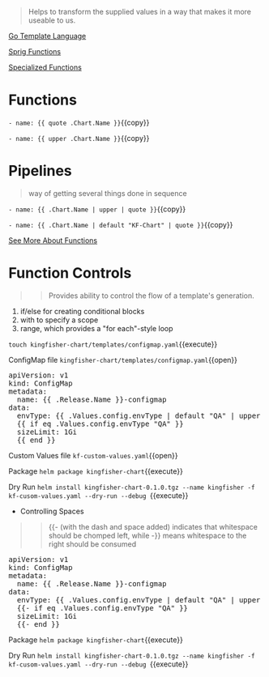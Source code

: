 >Helps to transform the supplied values in a way that makes it more useable to us.

[Go Template Language](https://golang.org/pkg/text/template/)

[Sprig Functions](https://masterminds.github.io/sprig/)

[Specialized Functions](https://helm.sh/docs/howto/charts_tips_and_tricks/)

# Functions
`- name: {{ quote .Chart.Name }}`{{copy}}

`- name: {{ upper .Chart.Name }}`{{copy}}


# Pipelines
>way of getting several things done in sequence

`- name: {{ .Chart.Name | upper | quote }}`{{copy}}

`- name: {{ .Chart.Name | default "KF-Chart" | quote }}`{{copy}}

[See More About Functions](https://helm.sh/docs/chart_template_guide/functions_and_pipelines/)

# Function Controls
>>Provides ability to control the flow of a template's generation.

1. if/else for creating conditional blocks
2. with to specify a scope
3. range, which provides a "for each"-style loop

`touch kingfisher-chart/templates/configmap.yaml`{{execute}}

ConfigMap file `kingfisher-chart/templates/configmap.yaml`{{open}}

<pre class="file" data-filename="configmap.yaml" data-target="replace">
apiVersion: v1
kind: ConfigMap
metadata:
  name: {{ .Release.Name }}-configmap
data:
  envType: {{ .Values.config.envType | default "QA" | upper | quote }}
  {{ if eq .Values.config.envType "QA" }}
  sizeLimit: 1Gi
  {{ end }}
</pre>

Custom Values file `kf-custom-values.yaml`{{open}}


Package
`helm package kingfisher-chart`{{execute}}

Dry Run
`helm install kingfisher-chart-0.1.0.tgz --name kingfisher -f kf-cusom-values.yaml --dry-run --debug `{{execute}}

- Controlling Spaces
>> {{- (with the dash and space added) indicates that whitespace should be chomped left, while -}} means whitespace to the right should be consumed

<pre class="file" data-filename="configmap.yaml" data-target="replace">
apiVersion: v1
kind: ConfigMap
metadata:
  name: {{ .Release.Name }}-configmap
data:
  envType: {{ .Values.config.envType | default "QA" | upper | quote }}
  {{- if eq .Values.config.envType "QA" }}
  sizeLimit: 1Gi
  {{- end }}
</pre>

Package
 `helm package kingfisher-chart`{{execute}}

Dry Run
`helm install kingfisher-chart-0.1.0.tgz --name kingfisher -f kf-cusom-values.yaml --dry-run --debug `{{execute}}
